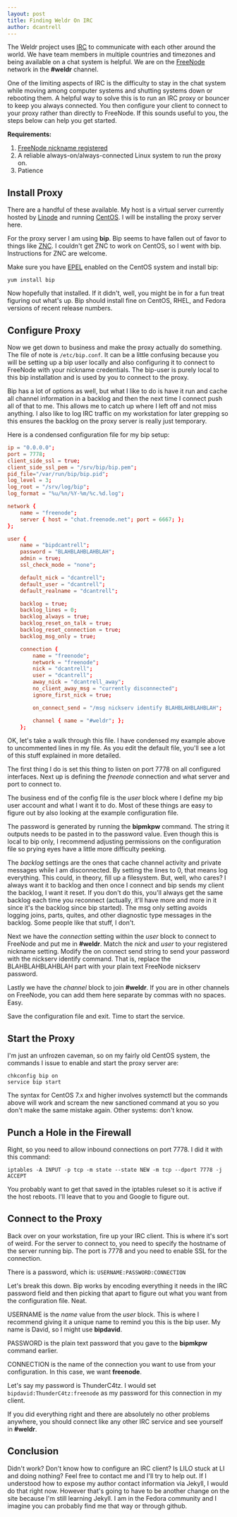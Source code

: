 ```yaml
---
layout: post
title: Finding Weldr On IRC
author: dcantrell
---
```


The Weldr project uses [IRC](https://en.wikipedia.org/wiki/Internet_Relay_Chat) to communicate with each other around the world.  We have team members in multiple countries and timezones and being available on a chat system is helpful.  We are on the [FreeNode](http://freenode.net/) network in the **#weldr** channel.

One of the limiting aspects of IRC is the difficulty to stay in the chat system while moving among computer systems and shutting systems down or rebooting them.  A helpful way to solve this is to run an IRC proxy or bouncer to keep you always connected.  You then configure your client to connect to your proxy rather than directly to FreeNode.  If this sounds useful to you, the steps below can help you get started.

**Requirements:**
1. [FreeNode nickname registered](http://freenode.net/kb/answer/registration)
2. A reliable always-on/always-connected Linux system to run the proxy on.
3. Patience

## Install Proxy

There are a handful of these available.  My host is a virtual server currently
hosted by [Linode](https://www.linode.com/) and running [CentOS](http://www.centos.org).  I will be installing the proxy server here.

For the proxy server I am using **bip**.  Bip seems to have fallen out of favor to things like [ZNC](https://wiki.znc.in/ZNC).  I couldn't get ZNC to work on CentOS, so I went with bip.  Instructions for ZNC are welcome.

Make sure you have [EPEL](https://fedoraproject.org/wiki/EPEL) enabled on the CentOS system and install bip:

``` terminal
yum install bip
```

Now hopefully that installed.  If it didn't, well, you might be in for a fun treat figuring out what's up.  Bip should install fine on CentOS, RHEL, and Fedora versions of recent release numbers.

## Configure Proxy

Now we get down to business and make the proxy actually do something.  The file of note is `/etc/bip.conf`.  It can be a little confusing because you will be setting up a bip user locally and also configuring it to connect to FreeNode with your nickname credentials.  The bip-user is purely local to this bip installation and is used by you to connect to the proxy.

Bip has a lot of options as well, but what I like to do is have it run and cache all channel information in a backlog and then the next time I connect push all of that to me.  This allows me to catch up where I left off and not miss anything.  I also like to log IRC traffic on my workstation for later grepping so this ensures the backlog on the proxy server is really just temporary.

Here is a condensed configuration file for my bip setup:

``` conf
ip = "0.0.0.0";
port = 7778;
client_side_ssl = true;
client_side_ssl_pem = "/srv/bip/bip.pem";
pid_file="/var/run/bip/bip.pid";
log_level = 3;
log_root = "/srv/log/bip";
log_format = "%u/%n/%Y-%m/%c.%d.log";

network {
    name = "freenode";
    server { host = "chat.freenode.net"; port = 6667; };
};

user {
    name = "bipdcantrell";
    password = "BLAHBLAHBLAHBLAH";
    admin = true;
    ssl_check_mode = "none";

    default_nick = "dcantrell";
    default_user = "dcantrell";
    default_realname = "dcantrell";

    backlog = true;
    backlog_lines = 0;
    backlog_always = true;
    backlog_reset_on_talk = true;
    backlog_reset_connection = true;
    backlog_msg_only = true;

    connection {
        name = "freenode";
        network = "freenode";
        nick = "dcantrell";
        user = "dcantrell";
        away_nick = "dcantrell_away";
        no_client_away_msg = "currently disconnected";
        ignore_first_nick = true;

        on_connect_send = "/msg nickserv identify BLAHBLAHBLAHBLAH";

        channel { name = "#weldr"; };
    };
```

OK, let's take a walk through this file.  I have condensed my example above to uncommented lines in my file.  As you edit the default file, you'll see a lot of this stuff explained in more detailed.

The first thing I do is set this thing to listen on port 7778 on all configured interfaces.  Next up is defining the _freenode_ connection and what server and port to connect to.

The business end of the config file is the _user_ block where I define my bip user account and what I want it to do.  Most of these things are easy to figure out by also looking at the example configuration file.

The password is generated by running the **bipmkpw** command.  The string it outputs needs to be pasted in to the password value.  Even though this is local to bip only, I recommend adjusting permissions on the configuration file so prying eyes have a little more difficulty peeking.

The _backlog_ settings are the ones that cache channel activity and private messages while I am disconnected.  By setting the lines to 0, that means log everything.  This could, in theory, fill up a filesystem.  But, well, who cares?  I always want it to backlog and then once I connect and bip sends my client the backlog, I want it reset.  If you don't do this, you'll always get the same backlog each time you reconnect (actually, it'll have more and more in it since it's the backlog since bip started).  The msg only setting avoids logging joins, parts, quites, and other diagnostic type messages in the backlog.  Some people like that stuff, I don't.

Next we have the _connection_ setting within the _user_ block to connect to FreeNode and put me in **#weldr**.  Match the _nick_ and _user_ to your registered nickname setting.  Modify the on connect send string to send your password with the nickserv identify command.  That is, replace the BLAHBLAHBLAHBLAH part with your plain text FreeNode nickserv password.

Lastly we have the _channel_ block to join **#weldr**.  If you are in other channels on FreeNode, you can add them here separate by commas with no spaces.  Easy.

Save the configuration file and exit.  Time to start the service.

## Start the Proxy

I'm just an unfrozen caveman, so on my fairly old CentOS system, the commands I issue to enable and start the proxy server are:

``` terminal
chkconfig bip on
service bip start
```

The syntax for CentOS 7.x and higher involves systemctl but the commands above will work and scream the new sanctioned command at you so you don't make the same mistake again.  Other systems: don't know.

## Punch a Hole in the Firewall

Right, so you need to allow inbound connections on port 7778.  I did it with this command:

``` terminal
iptables -A INPUT -p tcp -m state --state NEW -m tcp --dport 7778 -j ACCEPT
```

You probably want to get that saved in the iptables ruleset so it is active if the host reboots.  I'll leave that to you and Google to figure out.

## Connect to the Proxy

Back over on your workstation, fire up your IRC client.  This is where it's sort of weird.  For the server to connect to, you need to specify the hostname of the server running bip.  The port is 7778 and you need to enable SSL for the connection.

There is a password, which is:  ```USERNAME:PASSWORD:CONNECTION```

Let's break this down.  Bip works by encoding everything it needs in the IRC password field and then picking that apart to figure out what you want from the configuration file.  Neat.

USERNAME is the _name_ value from the _user_ block.  This is where I recommend giving it a unique name to remind you this is the bip user.  My name is David, so I might use **bipdavid**.

PASSWORD is the plain text password that you gave to the **bipmkpw** command earlier.

CONNECTION is the name of the connection you want to use from your configuration.  In this case, we want **freenode**.

Let's say my password is ThunderC4tz.  I would set ```bipdavid:ThunderC4tz:freenode``` as my password for this connection in my client.

If you did everything right and there are absolutely no other problems anywhere, you should connect like any other IRC service and see yourself in **#weldr**.

## Conclusion

Didn't work?  Don't know how to configure an IRC client?  Is LILO stuck at LI and doing nothing?  Feel free to contact me and I'll try to help out.  If I understood how to expose my author contact information via Jekyll, I would do that right now.  However that's going to have to be another change on the site because I'm still learning Jekyll.  I am in the Fedora community and I imagine you can probably find me that way or through github.

